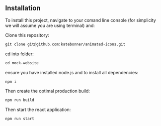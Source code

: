 
## Installation

To install this project, navigate to your comand line console (for simplicity we will assume you are using terminal) and:

Clone this repository:
```md
git clone git@github.com:katebonner/animated-icons.git
```

cd into folder:
```md
cd mock-website
```

ensure you have installed node.js and to install all dependencies:
```md
npm i
```

Then create the optimal production build:
```md
npm run build
```

Then start the react application:
```md
npm run start
```
